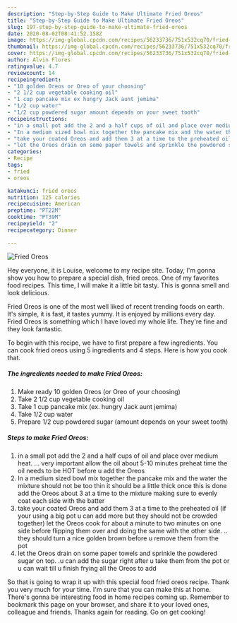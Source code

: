 ```yaml
---
description: "Step-by-Step Guide to Make Ultimate Fried Oreos"
title: "Step-by-Step Guide to Make Ultimate Fried Oreos"
slug: 197-step-by-step-guide-to-make-ultimate-fried-oreos
date: 2020-08-02T08:41:52.158Z
image: https://img-global.cpcdn.com/recipes/56233736/751x532cq70/fried-oreos-recipe-main-photo.jpg
thumbnail: https://img-global.cpcdn.com/recipes/56233736/751x532cq70/fried-oreos-recipe-main-photo.jpg
cover: https://img-global.cpcdn.com/recipes/56233736/751x532cq70/fried-oreos-recipe-main-photo.jpg
author: Alvin Flores
ratingvalue: 4.7
reviewcount: 14
recipeingredient:
- "10 golden Oreos or Oreo of your choosing"
- "2 1/2 cup vegetable cooking oil"
- "1 cup pancake mix ex hungry Jack aunt jemima"
- "1/2 cup water"
- "1/2 cup powdered sugar amount depends on your sweet tooth"
recipeinstructions:
- "in a small pot add the 2 and a half cups of oil and place over medium heat. ... very important allow the oil about 5-10 minutes preheat time the oil needs to be HOT before u add the Oreos"
- "In a medium sized bowl mix together the pancake mix and the water the mixture should not be too thin it should be a little thick once this is done add the Oreos about 3 at a time to the mixture making sure to evenly coat each side with the batter"
- "take your coated Oreos and add them 3 at a time to the preheated oil (if your using a big pot u can add more but they should not be crowded together) let the Oreos cook for about a minute to two minutes on one side before flipping them over and doing the same with the other side. .. they should turn a nice golden brown before u remove them from the pot"
- "let the Oreos drain on some paper towels and sprinkle the powdered sugar on top. .u can add the sugar right after u take them from the pot or u can wait till u finish frying all the Oreos to add"
categories:
- Recipe
tags:
- fried
- oreos

katakunci: fried oreos 
nutrition: 125 calories
recipecuisine: American
preptime: "PT22M"
cooktime: "PT39M"
recipeyield: "2"
recipecategory: Dinner

---
```



![Fried Oreos](https://img-global.cpcdn.com/recipes/56233736/751x532cq70/fried-oreos-recipe-main-photo.jpg)

Hey everyone, it is Louise, welcome to my recipe site. Today, I'm gonna show you how to prepare a special dish, fried oreos. One of my favorites food recipes. This time, I will make it a little bit tasty. This is gonna smell and look delicious.

Fried Oreos is one of the most well liked of recent trending foods on earth. It's simple, it is fast, it tastes yummy. It is enjoyed by millions every day. Fried Oreos is something which I have loved my whole life. They're fine and they look fantastic.




To begin with this recipe, we have to first prepare a few ingredients. You can cook fried oreos using 5 ingredients and 4 steps. Here is how you cook that.

<!--inarticleads1-->

##### The ingredients needed to make Fried Oreos:

1. Make ready 10 golden Oreos (or Oreo of your choosing)
1. Take 2 1/2 cup vegetable cooking oil
1. Take 1 cup pancake mix (ex. hungry Jack aunt jemima)
1. Take 1/2 cup water
1. Prepare 1/2 cup powdered sugar (amount depends on your sweet tooth)




<!--inarticleads2-->

##### Steps to make Fried Oreos:

1. in a small pot add the 2 and a half cups of oil and place over medium heat. ... very important allow the oil about 5-10 minutes preheat time the oil needs to be HOT before u add the Oreos
1. In a medium sized bowl mix together the pancake mix and the water the mixture should not be too thin it should be a little thick once this is done add the Oreos about 3 at a time to the mixture making sure to evenly coat each side with the batter
1. take your coated Oreos and add them 3 at a time to the preheated oil (if your using a big pot u can add more but they should not be crowded together) let the Oreos cook for about a minute to two minutes on one side before flipping them over and doing the same with the other side. .. they should turn a nice golden brown before u remove them from the pot
1. let the Oreos drain on some paper towels and sprinkle the powdered sugar on top. .u can add the sugar right after u take them from the pot or u can wait till u finish frying all the Oreos to add




So that is going to wrap it up with this special food fried oreos recipe. Thank you very much for your time. I'm sure that you can make this at home. There's gonna be interesting food in home recipes coming up. Remember to bookmark this page on your browser, and share it to your loved ones, colleague and friends. Thanks again for reading. Go on get cooking!
